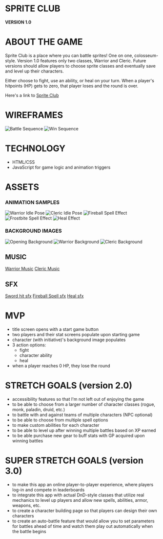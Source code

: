 # SPRITE CLUB
**VERSION 1.0**

# ABOUT THE GAME
Sprite Club is a place where you can battle sprites! One on one, colosseum-style. Version 1.0 features only two classes, Warrior and Cleric. Future versions should allow players to choose sprite classes and eventually save and level up their characters.  

Either choose to fight, use an ability, or heal on your turn. When a player's hitpoints (HP) gets to zero, that player loses and the round is over. 

Here's a link to [Sprite Club](https://504aguiluz.github.io/sprite-battle-proto/)

# WIREFRAMES
![Battle Sequence](img/wireframe1.jpeg)
![Win Sequence](img/wireframe2.jpeg)

# TECHNOLOGY

- HTML/CSS
- JavaScript for game logic and animation triggers

# ASSETS

### ANIMATION SAMPLES
![Warrior Idle Pose](gifs/Martial-Hero-idle.gif)
![Cleric Idle Pose](gifs/Wizard-idle-left.gif)
![Fireball Spell Effect](gifs/Explosion.gif)
![Frostbite Spell Effect](gifs/Implode.gif)
![Heal Effect](gifs/Heal.gif)

### BACKGROUND IMAGES
![Opening Background](img/japanese-temple.png)
![Warrior Background](img/snow-field.jpeg)
![Cleric Background](img/buddhist-volcano.png)

## MUSIC

[Warrior Music](#hip-hop7)
[Cleric Music](#hip-hop2)

## SFX

[Sword hit sfx](#sword-hit-sfx)
[Fireball Spell sfx](#explosion-sfx)
[Heal sfx](#heal1-sfx)

# MVP

- title screen opens with a start game button
- two players and their stat screens populate upon starting game
- character (with initiative)'s background image populates 
- 3 action options: 
    + fight
    + character ability
    + heal
- when a player reaches 0 HP, they lose the round

# STRETCH GOALS (**version 2.0**)

- accessibility features so that I'm not left out of enjoying the game
- to be able to choose from a larger number of character classes (rogue, monk, paladin, druid, etc.)
- to battle with and against teams of multiple characters (NPC optional)
- to be able to choose from multiple spell options
- to make custom abilities for each character
- to be able to level up after winning multiple battles based on XP earned
- to be able purchase new gear to buff stats with GP acquired upon winning battles 


# SUPER STRETCH GOALS (**version 3.0**)

- to make this app an online player-to-player experience, where players log-in and compete in leaderboards
- to integrate this app with actual DnD-style classes that utilize real mechanics to level up players and allow new spells, abilities, armor, weapons, etc.
- to create a character building page so that players can design their own characters
- to create an auto-battle feature that would allow you to set parameters for battles ahead of time and watch them play out automatically when the battle begins